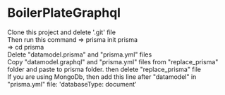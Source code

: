 # BoilerPlateGraphql
Clone this project and delete '.git' file <br/>
Then run this command => prisma init prisma <br/>
=> cd prisma <br/>
Delete "datamodel.prisma" and "prisma.yml" files <br/>
Copy "datamodel.graphql" and "prisma.yml" files from "replace_prisma" folder and paste to prisma folder. then delete "replace_prisma" file <br/>
If you are using MongoDb, then add this line after "datamodel" in "prisma.yml" file:  'databaseType: document' <br/>
